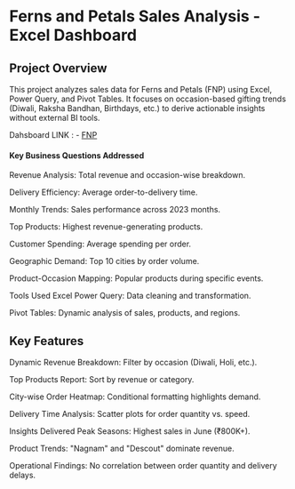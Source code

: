 # Ferns and Petals Sales Analysis - Excel Dashboard
## Project Overview
This project analyzes sales data for Ferns and Petals (FNP) using Excel, Power Query, and Pivot Tables. It focuses on occasion-based gifting trends (Diwali, Raksha Bandhan, Birthdays, etc.) to derive actionable insights without external BI tools.

Dahsboard LINK : - <a href="https://docs.google.com/spreadsheets/d/1CAB1FLwKmGEsEbcPz_SiCyU9vSj74hjx/edit?usp=drive_link&ouid=113969359282499213777&rtpof=true&sd=true">FNP</a>
#### Key Business Questions Addressed
Revenue Analysis: Total revenue and occasion-wise breakdown.

Delivery Efficiency: Average order-to-delivery time.

Monthly Trends: Sales performance across 2023 months.

Top Products: Highest revenue-generating products.

Customer Spending: Average spending per order.

Geographic Demand: Top 10 cities by order volume.

Product-Occasion Mapping: Popular products during specific events.

Tools Used
Excel Power Query: Data cleaning and transformation.

Pivot Tables: Dynamic analysis of sales, products, and regions.


## Key Features
Dynamic Revenue Breakdown: Filter by occasion (Diwali, Holi, etc.).

Top Products Report: Sort by revenue or category.

City-wise Order Heatmap: Conditional formatting highlights demand.

Delivery Time Analysis: Scatter plots for order quantity vs. speed.

Insights Delivered
Peak Seasons: Highest sales in June (₹800K+).

Product Trends: "Nagnam" and "Descout" dominate revenue.

Operational Findings: No correlation between order quantity and delivery delays.
